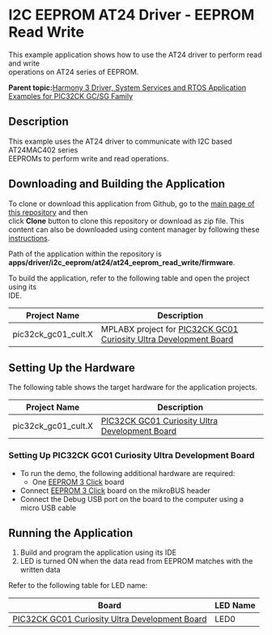 # I2C EEPROM AT24 Driver - EEPROM Read Write

This example application shows how to use the AT24 driver to perform read and write<br /> operations on AT24 series of EEPROM.

**Parent topic:**[Harmony 3 Driver, System Services and RTOS Application Examples for PIC32CK GC/SG Family](GUID-CDB24A84-49B8-4114-B4EF-E80CFD24D7D9.md)

## Description

This example uses the AT24 driver to communicate with I2C based AT24MAC402 series<br /> EEPROMs to perform write and read operations.

## Downloading and Building the Application

To clone or download this application from Github, go to the [main page of this repository](https://github.com/Microchip-MPLAB-Harmony/core_apps_pic32ck_sg_gc) and then<br /> click **Clone** button to clone this repository or download as zip file. This<br /> content can also be downloaded using content manager by following these [instructions](https://github.com/Microchip-MPLAB-Harmony/contentmanager/wiki).

Path of the application within the repository is<br /> **apps/driver/i2c\_eeprom/at24/at24\_eeprom\_read\_write/firmware**.

To build the application, refer to the following table and open the project using its<br /> IDE.

|Project Name|Description|
|------------|-----------|
|pic32ck\_gc01\_cult.X|MPLABX project for [PIC32CK GC01 Curiosity Ultra Development Board](https://www.microchip.com/en-us/development-tool/ea23j82a)|

## Setting Up the Hardware

The following table shows the target hardware for the application projects.

|Project Name|Description|
|------------|-----------|
|pic32ck\_gc01\_cult.X|[PIC32CK GC01 Curiosity Ultra Development Board](https://www.microchip.com/en-us/development-tool/ea23j82a)|

### Setting Up PIC32CK GC01 Curiosity Ultra Development Board

-   To run the demo, the following additional hardware are required:
    -   One [EEPROM 3 Click](https://www.mikroe.com/eeprom-3-click) board
-   Connect [EEPROM 3 Click](https://www.mikroe.com/eeprom-3-click) board on the mikroBUS header
-   Connect the Debug USB port on the board to the computer using a micro USB cable

## Running the Application

1.  Build and program the application using its IDE
2.  LED is turned ON when the data read from EEPROM matches with the written data

Refer to the following table for LED name:

|Board|LED Name|
|-----|--------|
|[PIC32CK GC01 Curiosity Ultra Development Board](https://www.microchip.com/en-us/development-tool/ea23j82a)|LED0|

